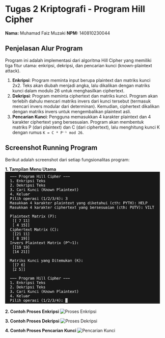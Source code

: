 # Tugas 2 Kriptografi - Program Hill Cipher

**Nama:** Muhamad Faiz Muzaki
**NPM:** 140810230044

## Penjelasan Alur Program

Program ini adalah implementasi dari algoritma Hill Cipher yang memiliki tiga fitur utama: enkripsi, dekripsi, dan pencarian kunci (known-plaintext attack).

1.  **Enkripsi**: Program meminta input berupa plaintext dan matriks kunci 2x2. Teks akan diubah menjadi angka, lalu dikalikan dengan matriks kunci dalam modulo 26 untuk menghasilkan ciphertext.
2.  **Dekripsi**: Program meminta ciphertext dan matriks kunci. Program akan terlebih dahulu mencari matriks invers dari kunci tersebut (termasuk mencari invers modular dari determinan). Kemudian, ciphertext dikalikan dengan matriks invers untuk mengembalikan plaintext asli.
3.  **Pencarian Kunci**: Pengguna memasukkan 4 karakter plaintext dan 4 karakter ciphertext yang bersesuaian. Program akan membentuk matriks P (dari plaintext) dan C (dari ciphertext), lalu menghitung kunci K dengan rumus `K = C * P⁻¹ mod 26`.

## Screenshot Running Program

Berikut adalah screenshot dari setiap fungsionalitas program:

**1. Tampilan Menu Utama**
![Menu Utama](https://github.com/faizmuzaky1/230044-Kripto25/blob/main/Tugas2/screenshot/Hasil_Cari_kunci.png?raw=true)

**2. Contoh Proses Enkripsi**
![Proses Enkripsi](link-ke-gambar-enkripsi.png)

**3. Contoh Proses Dekripsi**
![Proses Dekripsi](link-ke-gambar-dekripsi.png)

**4. Contoh Proses Pencarian Kunci**
![Pencarian Kunci](link-ke-gambar-cari-kunci.png)
